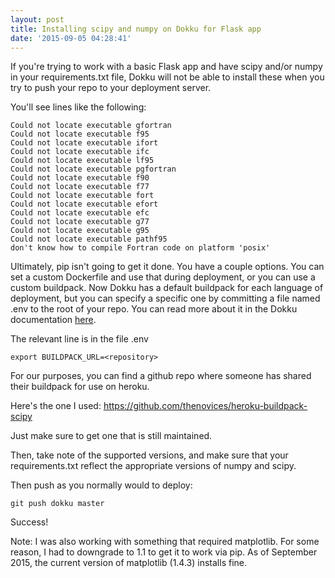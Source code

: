 ```yaml
---
layout: post
title: Installing scipy and numpy on Dokku for Flask app
date: '2015-09-05 04:28:41'
---
```


If you're trying to work with a basic Flask app and have scipy and/or numpy in your requirements.txt file, Dokku will not be able to install these when you try to push your repo to your deployment server.

You'll see lines like the following:

```
Could not locate executable gfortran
Could not locate executable f95
Could not locate executable ifort
Could not locate executable ifc
Could not locate executable lf95
Could not locate executable pgfortran
Could not locate executable f90
Could not locate executable f77
Could not locate executable fort
Could not locate executable efort
Could not locate executable efc
Could not locate executable g77
Could not locate executable g95
Could not locate executable pathf95
don't know how to compile Fortran code on platform 'posix'
```

Ultimately, pip isn't going to get it done. You have a couple options. You can set a custom Dockerfile and use that during deployment, or you can use a custom buildpack. Now Dokku has a default buildpack for each language of deployment, but you can specify a specific one by committing a file named .env to the root of your repo. You can read more about it in the Dokku documentation [here](http://progrium.viewdocs.io/dokku/application-deployment/).

The relevant line is in the file .env
```
export BUILDPACK_URL=<repository>
```

For our purposes, you can find a github repo where someone has shared their buildpack for use on heroku.

Here's the one I used: https://github.com/thenovices/heroku-buildpack-scipy

Just make sure to get one that is still maintained.

Then, take note of the supported versions, and make sure that your requirements.txt reflect the appropriate versions of numpy and scipy.

Then push as you normally would to deploy:
```
git push dokku master
```

Success!

Note: I was also working with something that required matplotlib. For some reason, I had to downgrade to 1.1 to get it to work via pip. As of September 2015, the current version of matplotlib (1.4.3) installs fine.


